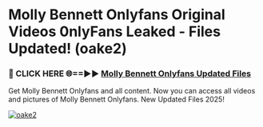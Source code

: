 # Molly Bennett Onlyfans Original Videos 0nlyFans Leaked - Files Updated! (oake2)

<h3>🔴 CLICK HERE 🌐==►► <a href="https://tinyurl.com/4seja8ks" rel="nofollow">Molly Bennett Onlyfans Updated Files</a></h3>

Get Molly Bennett Onlyfans and all content. Now you can access all videos and pictures of Molly Bennett Onlyfans. New Updated Files 2025!

[![oake2](https://i.imgur.com/EWjZXRe.gif)](https://tinyurl.com/4seja8ks)
